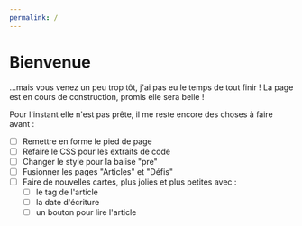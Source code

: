 ```yaml
---
permalink: /
---
```


# Bienvenue

...mais vous venez un peu trop tôt, j'ai pas eu le temps de tout finir ! La page est en cours de construction, promis elle sera belle !

Pour l'instant elle n'est pas prête, il me reste encore des choses à faire avant :

- [ ] Remettre en forme le pied de page
- [ ] Refaire le CSS pour les extraits de code
- [ ] Changer le style pour la balise "pre"
- [ ] Fusionner les pages "Articles" et "Défis"
- [ ] Faire de nouvelles cartes, plus jolies et plus petites avec :
  - [ ] le tag de l'article
  - [ ] la date d'écriture
  - [ ] un bouton pour lire l'article
